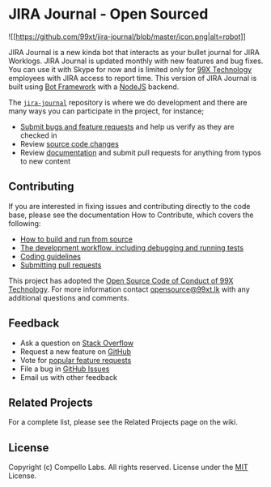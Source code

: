 # JIRA Journal - Open Sourced
![[https://github.com/99xt/jira-journal/blob/master/icon.png|alt=robot]]

JIRA Journal is a new kinda bot that interacts as your bullet journal for JIRA Worklogs. JIRA Journal is updated monthly with new features and bug fixes. You can use it with Skype for now and is limited only for [99X Technology](https://github.com/99xt) employees with JIRA access to report time. This version of JIRA Journal is built using [Bot Framework](https://botframework.com) with a [NodeJS](https://nodejs.org) backend.

The [`jira-journal`](https://github.com/99xt/jira-journal) repository is where we do development and there are many ways you can participate in the project, for instance;

* [Submit bugs and feature requests](https://github.com/99xt/jira-journal/issues) and help us verify as they are checked in
* Review [source code changes](https://github.com/99xt/jira-journal/pulls)
* Review [documentation](https://github.com/99xt/jira-journal/wiki) and submit pull requests for anything from typos to new content

## Contributing

If you are interested in fixing issues and contributing directly to the code base, please see the documentation How to Contribute, which covers the following:

* [How to build and run from source](https://github.com/99xt/jira-journal/wiki/How-to-Contribute#build-and-run-from-source)
* [The development workflow, including debugging and running tests](https://github.com/99xt/jira-journal/wiki/How-to-Contribute#development-workflow)
* [Coding guidelines](https://github.com/99xt/jira-journal/wiki/Coding-Guidelines)
* [Submitting pull requests](https://github.com/99xt/jira-journal/wiki/How-to-Contribute#pull-requests)

This project has adopted the [Open Source Code of Conduct of 99X Technology](https://github.com/99xt/jira-journal/wiki/Code-of-Conduct). For more information contact opensource@99xt.lk with any additional questions and comments.

## Feedback

* Ask a question on [Stack Overflow](http://stackoverflow.com/questions/tagged/jira-journal)
* Request a new feature on [GitHub](CONTRIBUTING.md)
* Vote for [popular feature requests](https://github.com/99xt/jira-journal/issues?q=is%3Aopen+is%3Aissue+label%3Afeature-request+sort%3Areactions-%2B1-desc)
* File a bug in [GitHub Issues](https://github.com/99xt/jira-journal/issues)
* Email us with other feedback

## Related Projects

For a complete list, please see the Related Projects page on the wiki.

## License

Copyright (c) Compello Labs. All rights reserved.
License under the [MIT](LICENSE) License.